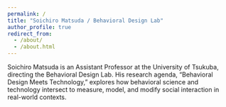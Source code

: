 ```yaml
---
permalink: /
title: "Soichiro Matsuda / Behavioral Design Lab"
author_profile: true
redirect_from: 
  - /about/
  - /about.html
---
```


Soichiro Matsuda is an Assistant Professor at the University of Tsukuba, directing the Behavioral Design Lab. His research agenda, “Behavioral Design Meets Technology,” explores how behavioral science and technology intersect to measure, model, and modify social interaction in real-world contexts.
